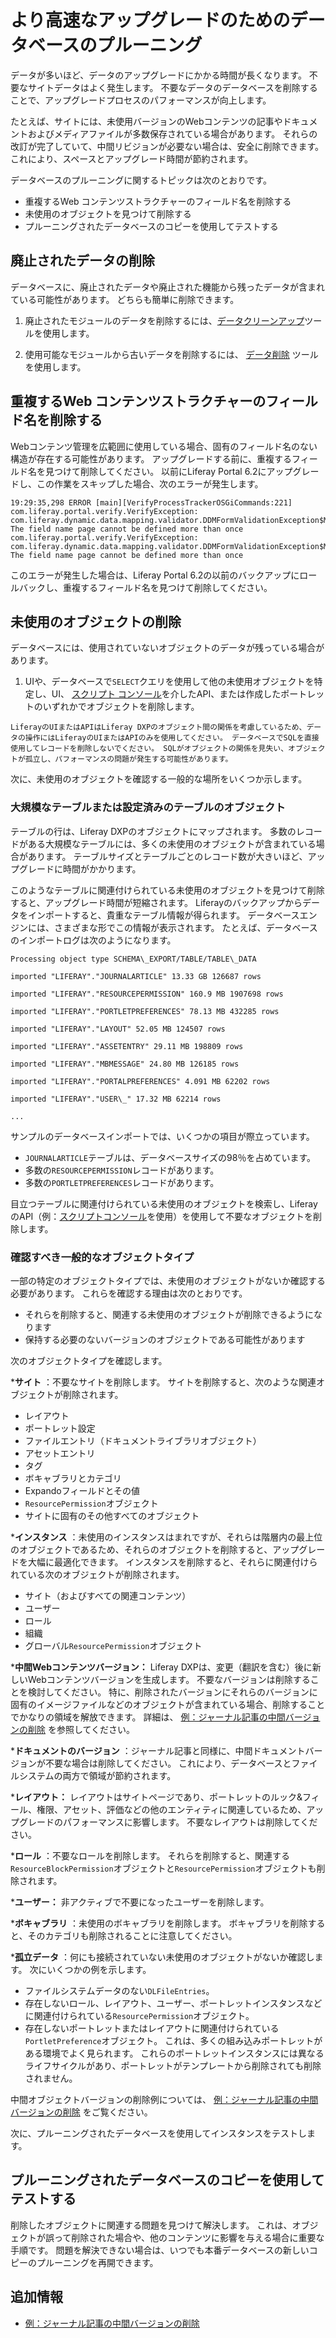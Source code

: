 # より高速なアップグレードのためのデータベースのプルーニング

データが多いほど、データのアップグレードにかかる時間が長くなります。 不要なサイトデータはよく発生します。 不要なデータのデータベースを削除することで、アップグレードプロセスのパフォーマンスが向上します。

たとえば、サイトには、未使用バージョンのWebコンテンツの記事やドキュメントおよびメディアファイルが多数保存されている場合があります。 それらの改訂が完了していて、中間リビジョンが必要ない場合は、安全に削除できます。 これにより、スペースとアップグレード時間が節約されます。

データベースのプルーニングに関するトピックは次のとおりです。

* 重複するWeb コンテンツストラクチャーのフィールド名を削除する
* 未使用のオブジェクトを見つけて削除する
* プルーニングされたデータベースのコピーを使用してテストする

<a name="removing-obsolete-data" />

## 廃止されたデータの削除

データベースに、廃止されたデータや廃止された機能から残ったデータが含まれている可能性があります。 どちらも簡単に削除できます。

1. 廃止されたモジュールのデータを削除するには、[データクリーンアップ](../reference/data-cleanup.md)ツールを使用します。

1. 使用可能なモジュールから古いデータを削除するには、 [データ削除](../reference/data-removal.md) ツールを使用します。

<a name="removing-duplicate-web-content-structure-field-names" />

## 重複するWeb コンテンツストラクチャーのフィールド名を削除する

Webコンテンツ管理を広範囲に使用している場合、固有のフィールド名のない構造が存在する可能性があります。 アップグレードする前に、重複するフィールド名を見つけて削除してください。 以前にLiferay Portal 6.2にアップグレードし、この作業をスキップした場合、次のエラーが発生します。

```
19:29:35,298 ERROR [main][VerifyProcessTrackerOSGiCommands:221] com.liferay.portal.verify.VerifyException: com.liferay.dynamic.data.mapping.validator.DDMFormValidationException$MustNotDuplicateFieldName: The field name page cannot be defined more than once
com.liferay.portal.verify.VerifyException: com.liferay.dynamic.data.mapping.validator.DDMFormValidationException$MustNotDuplicateFieldName: The field name page cannot be defined more than once
```

このエラーが発生した場合は、Liferay Portal 6.2の以前のバックアップにロールバックし、重複するフィールド名を見つけて削除してください。

<a name="removing-unused-objects" />

## 未使用のオブジェクトの削除

データベースには、使用されていないオブジェクトのデータが残っている場合があります。

1. UIや、データベースで`SELECT`クエリを使用して他の未使用オブジェクトを特定し、UI、 [スクリプト コンソール](../../../system-administration/using-the-script-engine/running-scripts-from-the-script-console.md)を介したAPI、または作成したポートレットのいずれかでオブジェクトを削除します。

```{warning}
LiferayのUIまたはAPIはLiferay DXPのオブジェクト間の関係を考慮しているため、データの操作にはLiferayのUIまたはAPIのみを使用してください。 データベースでSQLを直接使用してレコードを削除しないでください。 SQLがオブジェクトの関係を見失い、オブジェクトが孤立し、パフォーマンスの問題が発生する可能性があります。
```

次に、未使用のオブジェクトを確認する一般的な場所をいくつか示します。

### 大規模なテーブルまたは設定済みのテーブルのオブジェクト

テーブルの行は、Liferay DXPのオブジェクトにマップされます。 多数のレコードがある大規模なテーブルには、多くの未使用のオブジェクトが含まれている場合があります。 テーブルサイズとテーブルごとのレコード数が大きいほど、アップグレードに時間がかかります。

このようなテーブルに関連付けられている未使用のオブジェクトを見つけて削除すると、アップグレード時間が短縮されます。 Liferayのバックアップからデータをインポートすると、貴重なテーブル情報が得られます。 データベースエンジンには、さまざまな形でこの情報が表示されます。 たとえば、データベースのインポートログは次のようになります。

```
Processing object type SCHEMA\_EXPORT/TABLE/TABLE\_DATA

imported "LIFERAY"."JOURNALARTICLE" 13.33 GB 126687 rows

imported "LIFERAY"."RESOURCEPERMISSION" 160.9 MB 1907698 rows

imported "LIFERAY"."PORTLETPREFERENCES" 78.13 MB 432285 rows

imported "LIFERAY"."LAYOUT" 52.05 MB 124507 rows

imported "LIFERAY"."ASSETENTRY" 29.11 MB 198809 rows

imported "LIFERAY"."MBMESSAGE" 24.80 MB 126185 rows

imported "LIFERAY"."PORTALPREFERENCES" 4.091 MB 62202 rows

imported "LIFERAY"."USER\_" 17.32 MB 62214 rows

...
```

サンプルのデータベースインポートでは、いくつかの項目が際立っています。

* `JOURNALARTICLE`テーブルは、データベースサイズの98％を占めています。
* 多数の`RESOURCEPERMISSION`レコードがあります。
* 多数の`PORTLETPREFERENCES`レコードがあります。

目立つテーブルに関連付けられている未使用のオブジェクトを検索し、LiferayのAPI（例：[スクリプトコンソール](../../../system-administration/using-the-script-engine/running-scripts-from-the-script-console.md)を使用）を使用して不要なオブジェクトを削除します。

### 確認すべき一般的なオブジェクトタイプ

一部の特定のオブジェクトタイプでは、未使用のオブジェクトがないか確認する必要があります。 これらを確認する理由は次のとおりです。

* それらを削除すると、関連する未使用のオブジェクトが削除できるようになります
* 保持する必要のないバージョンのオブジェクトである可能性があります

次のオブジェクトタイプを確認します。

***サイト** ：不要なサイトを削除します。 サイトを削除すると、次のような関連オブジェクトが削除されます。
  * レイアウト
  * ポートレット設定
  * ファイルエントリ（ドキュメントライブラリオブジェクト）
  * アセットエントリ
  * タグ
  * ボキャブラリとカテゴリ
  * Expandoフィールドとその値
  * `ResourcePermission`オブジェクト
  * サイトに固有のその他すべてのオブジェクト

***インスタンス** ：未使用のインスタンスはまれですが、それらは階層内の最上位のオブジェクトであるため、それらのオブジェクトを削除すると、アップグレードを大幅に最適化できます。 インスタンスを削除すると、それらに関連付けられている次のオブジェクトが削除されます。
  * サイト（およびすべての関連コンテンツ）
  * ユーザー
  * ロール
  * 組織
  * グローバル`ResourcePermission`オブジェクト

***中間Webコンテンツバージョン：** Liferay DXPは、変更（翻訳を含む）後に新しいWebコンテンツバージョンを生成します。 不要なバージョンは削除することを検討してください。 特に、削除されたバージョンにそれらのバージョンに固有のイメージファイルなどのオブジェクトが含まれている場合、削除することでかなりの領域を解放できます。 詳細は、 [例：ジャーナル記事の中間バージョンの削除](./example-removing-intermediate-journal-article-versions.md) を参照してください。

***ドキュメントのバージョン** ：ジャーナル記事と同様に、中間ドキュメントバージョンが不要な場合は削除してください。 これにより、データベースとファイルシステムの両方で領域が節約されます。

***レイアウト：** レイアウトはサイトページであり、ポートレットのルック&フィール、権限、アセット、評価などの他のエンティティに関連しているため、アップグレードのパフォーマンスに影響します。 不要なレイアウトは削除してください。

***ロール** ：不要なロールを削除します。 それらを削除すると、関連する`ResourceBlockPermission`オブジェクトと`ResourcePermission`オブジェクトも削除されます。

***ユーザー：** 非アクティブで不要になったユーザーを削除します。

***ボキャブラリ** ：未使用のボキャブラリを削除します。 ボキャブラリを削除すると、そのカテゴリも削除されることに注意してください。

***孤立データ** ：何にも接続されていない未使用のオブジェクトがないか確認します。 次にいくつかの例を示します。
  * ファイルシステムデータのない`DLFileEntries`。
  * 存在しないロール、レイアウト、ユーザー、ポートレットインスタンスなどに関連付けられている`ResourcePermission`オブジェクト。
  * 存在しないポートレットまたはレイアウトに関連付けられている`PortletPreference`オブジェクト。 これは、多くの組み込みポートレットがある環境でよく見られます。 これらのポートレットインスタンスには異なるライフサイクルがあり、ポートレットがテンプレートから削除されても削除されません。

中間オブジェクトバージョンの削除例については、 [例：ジャーナル記事の中間バージョンの削除](./example-removing-intermediate-journal-article-versions.md) をご覧ください。

次に、プルーニングされたデータベースを使用してインスタンスをテストします。

<a name="testing-with-a-copy-of-the-pruned-database" />

## プルーニングされたデータベースのコピーを使用してテストする

削除したオブジェクトに関連する問題を見つけて解決します。 これは、オブジェクトが誤って削除された場合や、他のコンテンツに影響を与える場合に重要な手順です。 問題を解決できない場合は、いつでも本番データベースの新しいコピーのプルーニングを再開できます。

<a name="additional-information" />

## 追加情報

* [例：ジャーナル記事の中間バージョンの削除](./example-removing-intermediate-journal-article-versions.md)